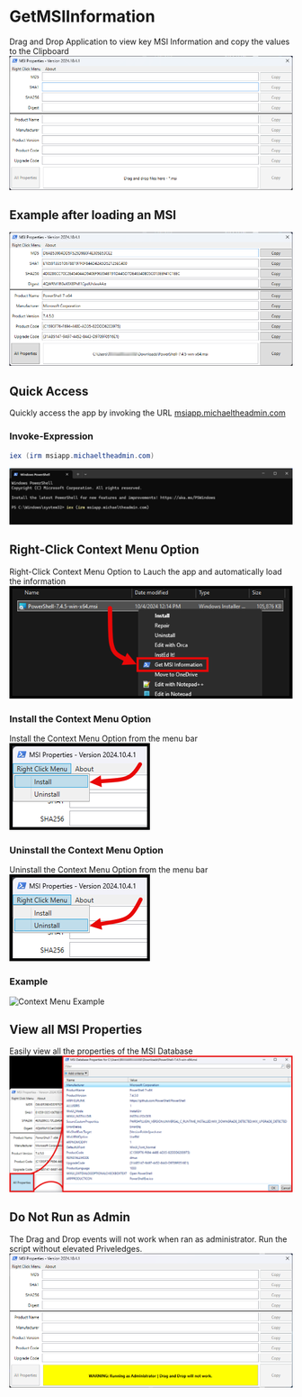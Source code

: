 # GetMSIInformation
Drag and Drop Application to view key MSI Information and copy the values to the Clipboard<br>
 ![FirstLoad](/Images/Application_FirstLoad.png)

## Example after loading an MSI
 ![ExampleLoad](/Images/Application_Example00.png)

## Quick Access
Quickly access the app by invoking the URL [msiapp.michaeltheadmin.com](https://msiapp.michaeltheadmin.com)

### Invoke-Expression
```powershell
iex (irm msiapp.michaeltheadmin.com)
```
 ![Invoke MSI Application](/Images/Application_Example_Run.png)

## Right-Click Context Menu Option
Right-Click Context Menu Option to Lauch the app and automatically load the information<br>
![Right-Click Context Menu](/Images/Application_ContextMenu_OnFile.png)

### Install the Context Menu Option
Install the Context Menu Option from the menu bar<br>
![Install Context Menu](/Images/Application_ContextMenu_Install.png)

### Uninstall the Context Menu Option
Uninstall the Context Menu Option from the menu bar<br>
![Uninstall Context Menu](/Images/Application_ContextMenu_Uninstall.png)

### Example
![Context Menu Example](/Images/Application-ContextMenu-Gif.gif)

## View all MSI Properties
Easily view all the properties of the MSI Database<br>
![View All Properties](/Images/Application_AllProperties.png)

## Do Not Run as Admin
The Drag and Drop events will not work when ran as administrator. Run the script without elevated Priveledges.<br>
 ![Invoke MSI Application](/Images/Application_Example_RunAsAdmin.png)
